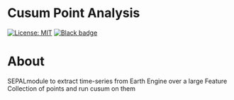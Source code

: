 # Cusum Point Analysis

[![License: MIT](https://img.shields.io/badge/License-MIT-yellow.svg)](https://github.com/BuddyVolly/cusum_point_analysis/blob/master/LICENSE)
[![Black badge](https://img.shields.io/badge/code%20style-black-000000.svg)](https://github.com/psf/black)

# About

SEPALmodule to extract time-series from Earth Engine over a large Feature Collection of points and run cusum on them
